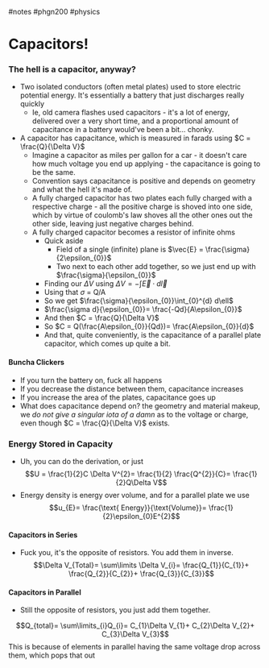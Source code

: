 #notes #phgn200 #physics
# Capacitors!
### The hell is a capacitor, anyway?
- Two isolated conductors (often metal plates) used to store electric potential energy. It's essentially a battery that just discharges really quickly
	- Ie, old camera flashes used capacitors - it's a lot of energy, delivered over a very short time, and a proportional amount of capacitance in a battery would've been a bit... chonky.
- A capacitor has capacitance, which is measured in farads using $C = \frac{Q}{\Delta V}$
	- Imagine a capacitor as miles per gallon for a car - it doesn't care how much voltage you end up applying - the capacitance is going to be the same.
	- Convention says capacitance is positive and depends on geometry and what the hell it's made of.
	- A fully charged capacitor has two plates each fully charged with a respective charge - all the positive charge is shoved into one side, which by virtue of coulomb's law shoves all the other ones out the other side, leaving just negative charges behind.
	- A fully charged capacitor becomes a resistor of infinite ohms
		- Quick aside
			- Field of a single (infinite) plane is $\vec{E} = \frac{\sigma}{2\epsilon_{0}}$ 
			- Two next to each other add together, so we just end up with $\frac{\sigma}{\epsilon_{0}}$ 
		- Finding our $\Delta V$ using $\Delta V = - \int \vec{E}\cdot d\vec{l}$ 
		- Using that $\sigma$ = Q/A 
		- So we get $\frac{\sigma}{\epsilon_{0}}\int_{0}^{d} d\ell$ 
		- $\frac{\sigma d}{\epsilon_{0}}= \frac{-Qd}{A\epsilon_{0}}$
		- And then $C = \frac{Q}{\Delta V}$
		- So $C = Q(\frac{A\epsilon_{0}}{Qd})= \frac{A\epsilon_{0}}{d}$ 
		- And that, quite conveniently, is the capacitance of a parallel plate capacitor, which comes up quite a bit.
#### Buncha Clickers
- If you turn the battery on, fuck all happens
- If you decrease the distance between them, capacitance increases
- If you increase the area of the plates, capacitance goes up 
- What does capacitance depend on? the geometry and material makeup, we *do not give a singular iota of a damn* as to the voltage or charge, even though $C = \frac{Q}{\Delta V}$ exists.

### Energy Stored in Capacity
- Uh, you can do the derivation, or just $$U = \frac{1}{2}C \Delta V^{2}= \frac{1}{2} \frac{Q^{2}}{C}= \frac{1}{2}Q\Delta V$$
- Energy density is energy over volume, and for a parallel plate we use $$u_{E}= \frac{\text{ Energy}}{\text{Volume}}= \frac{1}{2}\epsilon_{0}E^{2}$$

#### Capacitors in Series
- Fuck you, it's the opposite of resistors. You add them in inverse.
$$\Delta V_{Total}= \sum\limits \Delta V_{i}= \frac{Q_{1}}{C_{1}}+ \frac{Q_{2}}{C_{2}}+ \frac{Q_{3}}{C_{3}}$$
#### Capacitors in Parallel
- Still the opposite of resistors, you just add them together.

$$Q_{total}= \sum\limits_{i}Q_{i}= C_{1}\Delta V_{1}+ C_{2}\Delta V_{2}+ C_{3}\Delta V_{3}$$
This is because of elements in parallel having the same voltage drop across them, which pops that out